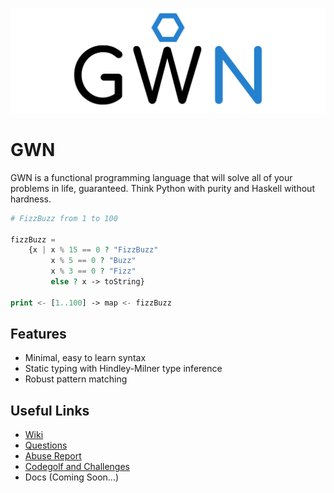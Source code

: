 ![GWN Logo](/media/GWN.png)
# GWN
GWN is a functional programming language that will solve all of your problems in life, guaranteed.
Think Python with purity and Haskell without hardness.

```php
# FizzBuzz from 1 to 100

fizzBuzz =
    {x | x % 15 == 0 ? "FizzBuzz"
         x % 5 == 0 ? "Buzz"
         x % 3 == 0 ? "Fizz"
         else ? x -> toString}
    
print <- [1..100] -> map <- fizzBuzz
```

## Features
- Minimal, easy to learn syntax
- Static typing with Hindley-Milner type inference
- Robust pattern matching

## Useful Links
- [Wiki](https://github.com/gwn-lang/gwn/wiki)
- [Questions](https://github.com/gwn-lang/gwn/issues/5)
- [Abuse Report](https://github.com/gwn-lang/gwn/issues/4)
- [Codegolf and Challenges](https://github.com/gwn-lang/gwn/issues/8)
- Docs (Coming Soon...)
